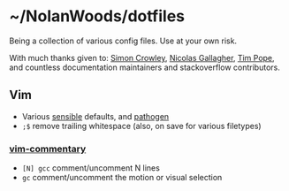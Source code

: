 # ~/NolanWoods/dotfiles

Being a collection of various config files. Use at your own risk.

With much thanks given to: [Simon Crowley](http://inescapable.org/dotfiles),
[Nicolas Gallagher](http://github.com/necolas/dotfiles),
[Tim Pope](http://github.com/tpope/vim-sensible), and countless documentation
maintainers and stackoverflow contributors.

## Vim

- Various [sensible](https://github.com/tpope/vim-sensible) defaults, and
  [pathogen](https://github.com/tpope/vim-pathogen)
- `;$` remove trailing whitespace (also, on save for various filetypes)

### [vim-commentary](https://github.com/tpope/vim-commentary)

- `[N] gcc` comment/uncomment N lines
- `gc` comment/uncomment the motion or visual selection
